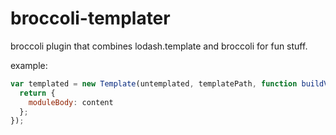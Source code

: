 # broccoli-templater

broccoli plugin that combines lodash.template and broccoli for fun stuff.

example:

```js
var templated = new Template(untemplated, templatePath, function buildVariables(content, relativePath) {
  return {
    moduleBody: content
  };
});
```
